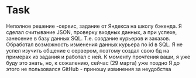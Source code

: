 # Task
Неполное решение -сервис, задание от Яндекса на школу бэкенда.  Я сделал считывание JSON, проверку входных данных, а при успехе, занесение в базу данных SQL.  Т.е. создание курьеров и заказов.  Обработал возможность изменения данных курьера по id в SQL.
Я не успел изучить общение с сервером, поэтому создал свою бд на примерах из задания и работал с ней.
К моменту прочтения ваши, я уже буду это знать, но, к сожалению, сейчас (29 марта) уже поздно
Я до этого не пользовался GitHub - приношу извинения за неудобства
